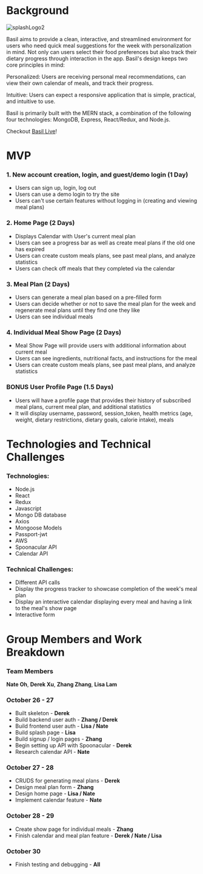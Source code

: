 # Background

![splashLogo2](https://user-images.githubusercontent.com/60491357/97758682-a89d7f80-1abc-11eb-992c-179e86f6a65a.png)

Basil aims to provide a clean, interactive, and streamlined environment for users who need quick meal suggestions for the week with personalization in mind. Not only can users select their food preferences but also track their dietary progress through interaction in the app. Basil's design keeps two core principles in mind:

Personalized: Users are receiving personal meal recommendations, can view their own calendar of meals, and track their progress.

Intuitive: Users can expect a responsive application that is simple, practical, and intuitive to use.

Basil is primarily built with the MERN stack, a combination of the following four technologies: MongoDB, Express, React/Redux, and Node.js.

Checkout [Basil Live](https://basil-mern.herokuapp.com/)!

# MVP
### 1. New account creation, login, and guest/demo login (1 Day)
  + Users can sign up, login, log out
  + Users can use a demo login to try the site
  + Users can't use certain features without logging in (creating and viewing meal plans)
### 2. Home Page (2 Days)
  + Displays Calendar with User's current meal plan
  + Users can see a progress bar as well as create meal plans if the old one has expired
  + Users can create custom meals plans, see past meal plans, and analyze statistics
  + Users can check off meals that they completed via the calendar
### 3. Meal Plan (2 Days)
  + Users can generate a meal plan based on a pre-filled form
  + Users can decide whether or not to save the meal plan for the week and regenerate meal plans until they find one they like
  + Users can see individual meals
### 4. Individual Meal Show Page (2 Days)
  + Meal Show Page will provide users with additional information about current meal
  + Users can see ingredients, nutritional facts, and instructions for the meal
  + Users can create custom meals plans, see past meal plans, and analyze statistics
### BONUS User Profile Page (1.5 Days)
  + Users will have a profile page that provides their history of subscribed meal plans, current meal plan, and additional statistics
  + It will display username, password, session_token, health metrics (age, weight, dietary restrictions, dietary goals, calorie intake), meals

# Technologies and Technical Challenges
  ### Technologies:
 - Node.js
 - React 
 - Redux
 - Javascript
 - Mongo DB database
 - Axios 
 - Mongoose Models
 - Passport-jwt
 - AWS
 - Spoonacular API
 - Calendar API

### Technical Challenges:
- Different API calls
- Display the progress tracker to showcase completion of the week's meal plan
- Display an interactive calendar displaying every meal and having a link to the meal's show page
- Interactive form

# Group Members and Work Breakdown
### Team Members 
**Nate Oh**, **Derek Xu**, **Zhang Zhang**, **Lisa Lam**
### October 26 - 27
* Built skeleton - **Derek**
* Build backend user auth - **Zhang / Derek**
* Build frontend user auth - **Lisa / Nate**
* Build splash page - **Lisa**
* Build signup / login pages - **Zhang**
* Begin setting up API with Spoonacular - **Derek**
* Research calendar API - **Nate**
### October 27 - 28
* CRUDS for generating meal plans - **Derek**
* Design meal plan form - **Zhang**
* Design home page - **Lisa / Nate**
* Implement calendar feature - **Nate**
### October 28 - 29
* Create show page for individual meals - **Zhang**
* Finish calendar and meal plan feature - **Derek / Nate / Lisa**
### October 30
* Finish testing and debugging - **All**

